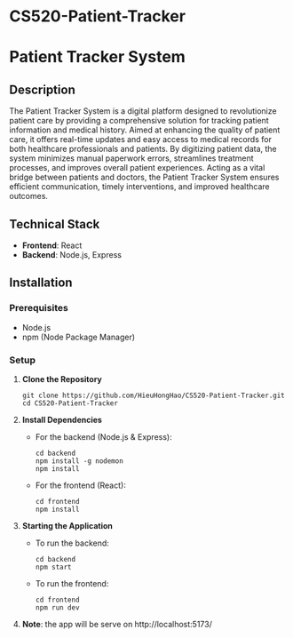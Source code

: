# CS520-Patient-Tracker


# Patient Tracker System

## Description
The Patient Tracker System is a digital platform designed to revolutionize patient care by providing a comprehensive solution for tracking patient information and medical history. Aimed at enhancing the quality of patient care, it offers real-time updates and easy access to medical records for both healthcare professionals and patients. By digitizing patient data, the system minimizes manual paperwork errors, streamlines treatment processes, and improves overall patient experiences. Acting as a vital bridge between patients and doctors, the Patient Tracker System ensures efficient communication, timely interventions, and improved healthcare outcomes.

## Technical Stack
- **Frontend**: React
- **Backend**: Node.js, Express

## Installation

### Prerequisites
- Node.js
- npm (Node Package Manager)

### Setup
1. **Clone the Repository**
   ```
   git clone https://github.com/HieuHongHao/CS520-Patient-Tracker.git
   cd CS520-Patient-Tracker
   ```

2. **Install Dependencies**
   - For the backend (Node.js & Express):
     ```
     cd backend
     npm install -g nodemon
     npm install
     ```
   - For the frontend (React):
     ```
     cd frontend
     npm install
     ```

3. **Starting the Application**
   - To run the backend:
     ```
     cd backend
     npm start
     ```
   - To run the frontend:
     ```
     cd frontend
     npm run dev
     ```

4. **Note**: the app will be serve on http://localhost:5173/